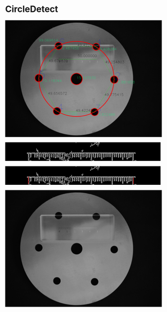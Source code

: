 # CircleDetect

![result](https://github.com/shuimujieming/CircleDetect/blob/master/result.png)

![canny](https://github.com/shuimujieming/CircleDetect/blob/master/canny.png)

![plines](https://github.com/shuimujieming/CircleDetect/blob/master/plines.png)

![brake](https://github.com/shuimujieming/CircleDetect/blob/master/brake.bmp)
